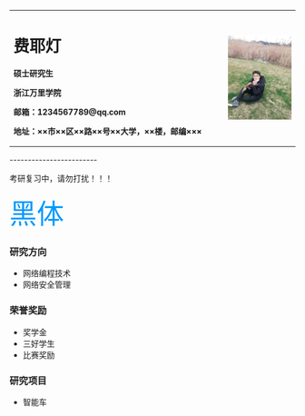 <table border="0">
  <tr>
    <td width="75%">
      <h1>费耶灯</h1>
      <p><b>硕士研究生</b></p>
      <p><b>浙江万里学院</b></p>
      <p><b>邮箱：1234567789@qq.com</b></p>
      <p><b>地址：××市××区××路××号××大学，××楼，邮编×××</b></p>
    </td>
    <td width="25%">
      <img src="/FYD.jpg" width="100%">      
    </td>
  </tr>
</table>
------------------------

  考研复习中，请勿打扰！！！
  
  <font color=#0099ff size=12 face="黑体">黑体</font>

### 研究方向
- 网络编程技术
- 网络安全管理

  
### 荣誉奖励
- 奖学金
- 三好学生
- 比赛奖励



### 研究项目
- 智能车

